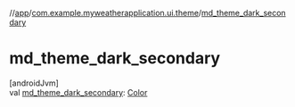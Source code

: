 //[app](../../index.md)/[com.example.myweatherapplication.ui.theme](index.md)/[md_theme_dark_secondary](md_theme_dark_secondary.md)

# md_theme_dark_secondary

[androidJvm]\
val [md_theme_dark_secondary](md_theme_dark_secondary.md): [Color](https://developer.android.com/reference/kotlin/androidx/compose/ui/graphics/Color.html)
